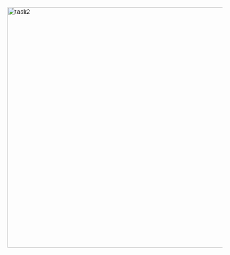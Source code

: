 <img width="893" height="564" alt="task2" src="https://github.com/user-attachments/assets/c44d5a26-f230-4cbe-9227-c8debdcd7ab1" />


